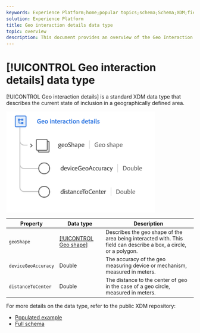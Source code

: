 ```yaml
---
keywords: Experience Platform;home;popular topics;schema;Schema;XDM;fields;schemas;Schemas;beacon;interaction details;datatype;data-type;data type;
solution: Experience Platform
title: Geo interaction details data type
topic: overview
description: This document provides an overview of the Geo Interaction Details XDM data type.
---
```


# [!UICONTROL Geo interaction details] data type

[!UICONTROL Geo interaction details] is a standard XDM data type that describes the current state of inclusion in a geographically defined area.

<img src='../images/data-types/geo-interaction-details.png' width=400 /><br />

| Property | Data type | Description |
| --- | --- | --- |
| `geoShape` | [[!UICONTROL Geo shape]](./geo-shape.md) | Describes the geo shape of the area being interacted with. This field can describe a box, a circle, or a polygon. |
| `deviceGeoAccuracy` | Double | The accuracy of the geo measuring device or mechanism, measured in meters. |
| `distanceToCenter` | Double | The distance to the center of geo in the case of a geo circle, measured in meters. |

For more details on the data type, refer to the public XDM repository:

* [Populated example](https://github.com/adobe/xdm/blob/master/components/datatypes/geo-interaction-details.example.1.json)
* [Full schema](https://github.com/adobe/xdm/blob/master/components/datatypes/geo-interaction-details.schema.json)
